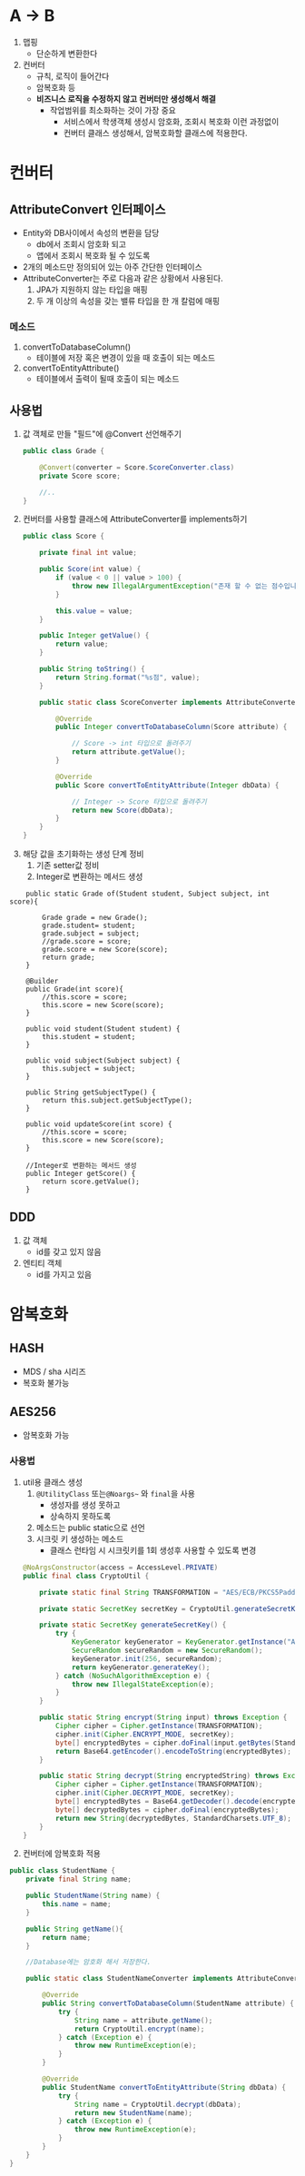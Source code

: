 # A -> B
1. 맵핑
    - 단순하게 변환한다
2. 컨버터
    - 규칙, 로직이 들어간다
    - 암복호화 등
    - **비즈니스 로직을 수정하지 않고 컨버터만 생성해서 해결**
        - 작업범위를 최소화하는 것이 가장 중요
            - 서비스에서 학생객체 생성시 암호화, 조회시 복호화 이런 과정없이
            - 컨버터 클래스 생성해서, 암복호화할 클래스에 적용한다. 
# 컨버터
## AttributeConvert 인터페이스
- Entity와 DB사이에서 속성의 변환을 담당
    - db에서 조회시 암호화 되고
    - 앱에서 조회시 복호화 될 수 있도록
- 2개의 메소드만 정의되어 있는 아주 간단한 인터페이스
- AttributeConverter는 주로 다음과 같은 상황에서 사용된다.
    1. JPA가 지원하지 않는 타입을 매핑
    2. 두 개 이상의 속성을 갖는 밸류 타입을 한 개 칼럼에 매핑

### 메소드
1. convertToDatabaseColumn() 
    - 테이블에 저장 혹은 변경이 있을 때 호출이 되는 메소드
2. convertToEntityAttribute() 
    - 테이블에서 출력이 될때 호출이 되는 메소드

## 사용법
1. 값 객체로 만들 "필드"에 @Convert 선언해주기
    ```java
    public class Grade {

        @Convert(converter = Score.ScoreConverter.class)
        private Score score;

        //..
    }
    ```
2. 컨버터를 사용할 클래스에 AttributeConverter를 implements하기
    ```java
    public class Score {

        private final int value;

        public Score(int value) {
            if (value < 0 || value > 100) {
                throw new IllegalArgumentException("존재 할 수 없는 점수입니다.");
            }

            this.value = value;
        }

        public Integer getValue() {
            return value;
        }

        public String toString() {
            return String.format("%s점", value);
        }

        public static class ScoreConverter implements AttributeConverter<Score, Integer> {

            @Override
            public Integer convertToDatabaseColumn(Score attribute) {

                // Score -> int 타입으로 돌려주기
                return attribute.getValue();
            }

            @Override
            public Score convertToEntityAttribute(Integer dbData) {

                // Integer -> Score 타입으로 돌려주기
                return new Score(dbData);
            }
        }
    }
    ```
3. 해당 값을 초기화하는 생성 단계 정비
    1. 기존 setter값 정비
    2. Integer로 변환하는 메서드 생성
```
    public static Grade of(Student student, Subject subject, int score){

        Grade grade = new Grade();
        grade.student= student;
        grade.subject = subject;
        //grade.score = score;
        grade.score = new Score(score);
        return grade;
    }

    @Builder
    public Grade(int score){
        //this.score = score;
        this.score = new Score(score);
    }

    public void student(Student student) {
        this.student = student;
    }

    public void subject(Subject subject) {
        this.subject = subject;
    }

    public String getSubjectType() {
        return this.subject.getSubjectType();
    }

    public void updateScore(int score) {
        //this.score = score;
        this.score = new Score(score);
    }

    //Integer로 변환하는 메서드 생성
    public Integer getScore() {
        return score.getValue();
    }
```


## DDD
1. 값 객체
    - id를 갖고 있지 않음
2. 엔티티 객체
    - id를 가지고 있음

# 암복호화
## HASH
- MDS / sha 시리즈
- 복호화 불가능
## AES256
- 암복호화 가능

### 사용법
1. util용 클래스 생성
    1. `@UtilityClass` 또는`@Noargs~` 와 `final`을 사용
        - 생성자를 생성 못하고
        - 상속하지 못하도록 
    2. 메소드는 public static으로 선언
    3. 시크릿 키 생성하는 메소드
        - 클래스 런타임 시 시크릿키를 1회 생성후 사용할 수 있도록 변경
    ```java
    @NoArgsConstructor(access = AccessLevel.PRIVATE)
    public final class CryptoUtil {

        private static final String TRANSFORMATION = "AES/ECB/PKCS5Padding";

        private static SecretKey secretKey = CryptoUtil.generateSecretKey();

        private static SecretKey generateSecretKey() {
            try {
                KeyGenerator keyGenerator = KeyGenerator.getInstance("AES");
                SecureRandom secureRandom = new SecureRandom();
                keyGenerator.init(256, secureRandom);
                return keyGenerator.generateKey();
            } catch (NoSuchAlgorithmException e) {
                throw new IllegalStateException(e);
            }
        }

        public static String encrypt(String input) throws Exception {
            Cipher cipher = Cipher.getInstance(TRANSFORMATION);
            cipher.init(Cipher.ENCRYPT_MODE, secretKey);
            byte[] encryptedBytes = cipher.doFinal(input.getBytes(StandardCharsets.UTF_8));
            return Base64.getEncoder().encodeToString(encryptedBytes);
        }

        public static String decrypt(String encryptedString) throws Exception {
            Cipher cipher = Cipher.getInstance(TRANSFORMATION);
            cipher.init(Cipher.DECRYPT_MODE, secretKey);
            byte[] encryptedBytes = Base64.getDecoder().decode(encryptedString);
            byte[] decryptedBytes = cipher.doFinal(encryptedBytes);
            return new String(decryptedBytes, StandardCharsets.UTF_8);
        }
    }
    ```
2. 컨버터에 암복호화 적용
```java
public class StudentName {
    private final String name;

    public StudentName(String name) {
        this.name = name;
    }

    public String getName(){
        return name;
    }

    //Database에는 암호화 해서 저장한다.

    public static class StudentNameConverter implements AttributeConverter<StudentName, String>{

        @Override
        public String convertToDatabaseColumn(StudentName attribute) {
            try {
                String name = attribute.getName();
                return CryptoUtil.encrypt(name);
            } catch (Exception e) {
                throw new RuntimeException(e);
            }
        }

        @Override
        public StudentName convertToEntityAttribute(String dbData) {
            try {
                String name = CryptoUtil.decrypt(dbData);
                return new StudentName(name);
            } catch (Exception e) {
                throw new RuntimeException(e);
            }
        }
    }
}
```